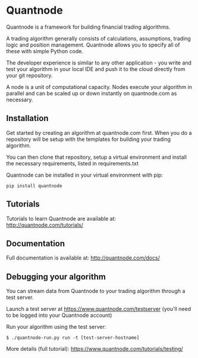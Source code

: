 # Quantnode

Quantnode is a framework for building financial trading algorithms.

A trading algorithm generally consists of calculations, assumptions, trading logic and position management.
Quantnode allows you to specify all of these with simple Python code.

The developer experience is similar to any other application - you write and test your
algorithm in your local IDE and push it to the cloud directly from your git repository.

A node is a unit of computational capacity. Nodes execute your algorithm in parallel
and can be scaled up or down instantly on quantnode.com as necessary.


## Installation

Get started by creating an algorithm at quantnode.com first.
When you do a repository will be setup with the templates for building your trading algorithm.

You can then clone that repository, setup a virtual environment and install
the necessary requirements, listed in requirements.txt


Quantnode can be installed in your virtual environment with pip:

    pip install quantnode


## Tutorials

Tutorials to learn Quantnode are available at: http://quantnode.com/tutorials/

## Documentation

Full documentation is available at: http://quantnode.com/docs/

## Debugging your algorithm

You can stream data from Quantnode to your trading algorithm through a test server.

Launch a test server at https://www.quantnode.com/testserver (you'll need to be logged into your Quantnode account)

Run your algorithm using the test server:

    $ ./quantnode-run.py run -t [test-server-hostname]

More details (full tutorial): https://www.quantnode.com/tutorials/testing/

